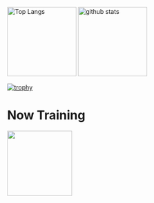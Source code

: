 <p align="left">
  <img alt="Top Langs" height="160px" src="https://github-readme-stats.vercel.app/api/top-langs/?username=daichi0812&layout=compact&theme=tokyonight" />
  <img alt="github stats" height="160px" src="https://github-readme-stats.vercel.app/api?username=daichi0812&theme=tokyonight&show_icons=true" />
</p>

[![trophy](https://github-profile-trophy.vercel.app/?username=daichi0812&theme=tokyonight&colum=7)](https://github.com/ryo-ma/github-progfile-trophy)

# Now Training
<img height="150px" src="https://skillicons.dev/icons?i=html,css,js,ts,react,next,tailwind,vite,java,cpp,github,vscode,discord" /><br/><br />
